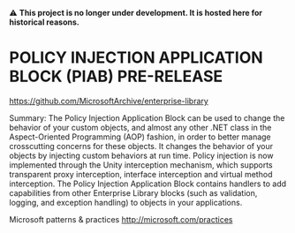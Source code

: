 :warning: **This project is no longer under development. It is hosted here for historical reasons.**

# POLICY INJECTION APPLICATION BLOCK (PIAB) PRE-RELEASE
https://github.com/MicrosoftArchive/enterprise-library

Summary: The Policy Injection Application Block can be used to change the behavior of your custom objects, and almost any other .NET class in the Aspect-Oriented Programming (AOP) fashion, in order to better manage crosscutting concerns for these objects. It changes the behavior of your objects by injecting custom behaviors at run time. Policy injection is now implemented through the Unity interception mechanism, which supports transparent proxy interception, interface interception and virtual method interception. The Policy Injection Application Block contains handlers to add capabilities from other Enterprise Library blocks (such as validation, logging, and exception handling) to objects in your applications.

Microsoft patterns & practices
http://microsoft.com/practices
